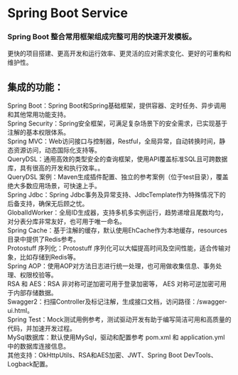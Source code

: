 # Spring Boot Service
### Spring Boot 整合常用框架组成完整可用的快速开发模板。
更快的项目搭建、更高开发和运行效率、更灵活的应对需求变化、更好的可重构和维护性。  

## 集成的功能：
Spring Boot：Spring Boot和Spring基础框架，提供容器、定时任务、异步调用和其他常用功能支持。  
Spring Security：Spring安全框架，可满足复杂场景下的安全需求，已实现基于注解的基本权限体系。  
Spring MVC：Web访问接口与控制器，Restful，全局异常，自动转换时间，静态资源访问，动态国际化支持等。  
QueryDSL：通用高效的类型安全的查询框架，使用API覆盖标准SQL且可跨数据库，具有很高的开发和执行效率。。  
QueryDSL 案例：Maven生成插件配置、独立的参考案例（位于test目录），覆盖绝大多数应用场景，可快速上手。  
Spring Jdbc：Spring Jdbc事务及异常支持、JdbcTemplate作为特殊情况下的后备支持，确保无后顾之忧。  
GlobalIdWorker：全局ID生成器，支持多机多实例运行，趋势递增且尾数均匀，对分表分库非常友好，也可用于唯一命名。  
Spring Cache：基于注解的缓存，默认使用EhCache作为本地缓存，resources目录中提供了Redis参考。  
Protostuff 序列化：Protostuff 序列化可以大幅提高时间及空间性能，适合传输对象，比如存储到Redis等。  
Spring AOP：使用AOP对方法日志进行统一处理，也可用做收集信息、事务处理、权限校验等。  
RSA 和 AES：RSA 非对称可逆加密可用于登录加密等， AES 对称可逆加密可用于内部存储数据。  
Swagger2：扫描Controller及标记注解，生成接口文档，访问路径：/swagger-ui.html。  
Spring Test：Mock测试用例参考，测试驱动开发有助于编写简洁可用和高质量的代码，并加速开发过程。  
MySql数据库：默认使用MySql，驱动和配置参考 pom.xml 和 application.yml 中的数据库连接信息。  
其他支持：OkHttpUtils、RSA和AES加密、JWT、Spring Boot DevTools、Logback配置。
